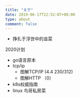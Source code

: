 ```yaml
---
title: "关于"
date: 2019-06-17T22:52:07+08:00
type: about
comment: false
---
```


- 挣扎于浮世中的韭菜

2020计划
- go语言原本
- tcp/ip 
  - 图解TCP/IP (4.4 230/312)
  - 图解HTTP （0）
- k8s权威指南
- linux 鸟哥私房菜
